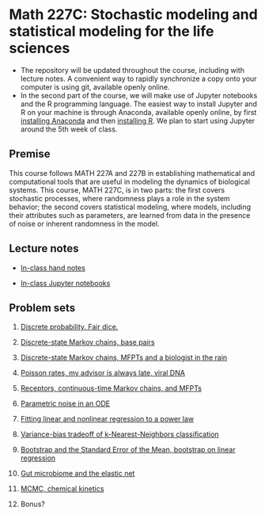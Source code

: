 # Math 227C: Stochastic modeling and statistical modeling for the life sciences

* The repository will be updated throughout the course, including with lecture notes. A convenient way to rapidly synchronize a copy onto your computer is using git, available openly online.
* In the second part of the course, we will make use of Jupyter notebooks and the R programming language. The easiest way to install Jupyter and R on your machine is through Anaconda, available openly online, by first [installing Anaconda](https://www.anaconda.com/distribution/) and then [installing R](https://docs.anaconda.com/anaconda/navigator/tutorials/r-lang/). We plan to start using Jupyter around the 5th week of class.

## Premise

This course follows MATH 227A and 227B in establishing mathematical and computational tools that are useful in modeling the dynamics of biological systems. This course, MATH 227C, is in two parts: the first covers stochastic processes, where randomness plays a role in the system behavior; the second covers statistical modeling, where models, including their attributes such as parameters, are learned from data in the presence of noise or inherent randomness in the model.

## Lecture notes

* [In-class hand notes](LectureNotes/Math227c)

* [In-class Jupyter notebooks](LectureNotebooks)

## Problem sets

1. [Discrete probability. Fair dice.](ProblemSets_PartI/Math227C20Sp_P1.pdf)

2. [Discrete-state Markov chains, base pairs](ProblemSets_PartI/Math227C20Sp_P2.pdf)

3. [Discrete-state Markov chains, MFPTs and a biologist in the rain](ProblemSets_PartI/Math227C20Sp_P3.pdf)

4. [Poisson rates, my advisor is always late, viral DNA](ProblemSets_PartI/Math227C20Sp_P4.pdf)

5. [Receptors, continuous-time Markov chains, and MFPTs](ProblemSets_PartI/Math227C20Sp_P5.pdf)

6. [Parametric noise in an ODE](ProblemSets_PartI/Math227C20Sp_P6.pdf)

7. [Fitting linear and nonlinear regression to a power law](ProblemSets_PartII/Math227C20Sp_P07_PowerLaws.ipynb)

8. [Variance-bias tradeoff of k-Nearest-Neighbors classification](ProblemSets_PartII/Math227C20Sp_P08_kNN.ipynb)

9. [Bootstrap and the Standard Error of the Mean, bootstrap on linear regression](ProblemSets_PartII/Math227C20Sp_P09_Bootstrap.ipynb)

10. [Gut microbiome and the elastic net](ProblemSets_PartII/Math227C20Sp_P10_ElasticNet.ipynb)

11. [MCMC, chemical kinetics](ProblemSets_PartII/Math227C20Sp_P11_MCMC.ipynb)

12. Bonus?


